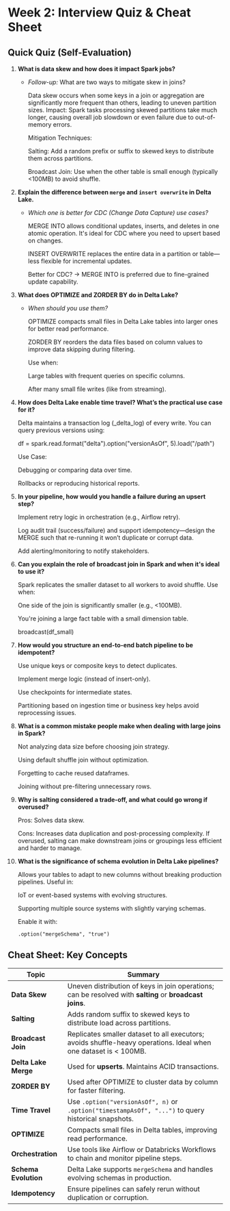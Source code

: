 
# Week 2: Interview Quiz & Cheat Sheet

## Quick Quiz (Self-Evaluation)

1. **What is data skew and how does it impact Spark jobs?**
   - *Follow-up:* What are two ways to mitigate skew in joins?

      Data skew occurs when some keys in a join or aggregation are significantly more frequent than others, leading to uneven partition sizes.
      Impact: Spark tasks processing skewed partitions take much longer, causing overall job slowdown or even failure due to out-of-memory errors.
      
      Mitigation Techniques:
      
      Salting: Add a random prefix or suffix to skewed keys to distribute them across partitions.
      
      Broadcast Join: Use when the other table is small enough (typically <100MB) to avoid shuffle.

2. **Explain the difference between `merge` and `insert overwrite` in Delta Lake.**
   - *Which one is better for CDC (Change Data Capture) use cases?*
  
      MERGE INTO allows conditional updates, inserts, and deletes in one atomic operation. It's ideal for CDC where you need to upsert based on changes.
      
      INSERT OVERWRITE replaces the entire data in a partition or table—less flexible for incremental updates.
      
      Better for CDC? → MERGE INTO is preferred due to fine-grained update capability.

3. **What does OPTIMIZE and ZORDER BY do in Delta Lake?**
   - *When should you use them?*
  
     OPTIMIZE compacts small files in Delta Lake tables into larger ones for better read performance.
      
      ZORDER BY reorders the data files based on column values to improve data skipping during filtering.
      
      Use when:
      
      Large tables with frequent queries on specific columns.
      
      After many small file writes (like from streaming).

4. **How does Delta Lake enable time travel? What’s the practical use case for it?**

      Delta maintains a transaction log (_delta_log) of every write.
      You can query previous versions using:
      
      df = spark.read.format("delta").option("versionAsOf", 5).load("/path")
      
      Use Case:
      
      Debugging or comparing data over time.
      
      Rollbacks or reproducing historical reports.

5. **In your pipeline, how would you handle a failure during an upsert step?**

      Implement retry logic in orchestration (e.g., Airflow retry).
      
      Log audit trail (success/failure) and support idempotency—design the MERGE such that re-running it won’t duplicate or corrupt data.
      
      Add alerting/monitoring to notify stakeholders.

6. **Can you explain the role of broadcast join in Spark and when it's ideal to use it?**

      Spark replicates the smaller dataset to all workers to avoid shuffle.
      Use when:
      
      One side of the join is significantly smaller (e.g., <100MB).
      
      You're joining a large fact table with a small dimension table.
      
      broadcast(df_small)

7. **How would you structure an end-to-end batch pipeline to be idempotent?**

      Use unique keys or composite keys to detect duplicates.
      
      Implement merge logic (instead of insert-only).
      
      Use checkpoints for intermediate states.
      
      Partitioning based on ingestion time or business key helps avoid reprocessing issues.

8. **What is a common mistake people make when dealing with large joins in Spark?**

      Not analyzing data size before choosing join strategy.
   
      Using default shuffle join without optimization.
      
      Forgetting to cache reused dataframes.
      
      Joining without pre-filtering unnecessary rows.

9. **Why is salting considered a trade-off, and what could go wrong if overused?**

      Pros: Solves data skew.
      
      Cons: Increases data duplication and post-processing complexity.
      If overused, salting can make downstream joins or groupings less efficient and harder to manage.

10. **What is the significance of schema evolution in Delta Lake pipelines?**

      Allows your tables to adapt to new columns without breaking production pipelines.
      Useful in:
      
      IoT or event-based systems with evolving structures.
      
      Supporting multiple source systems with slightly varying schemas.
      
      Enable it with:
      
      ```.option("mergeSchema", "true")```

## Cheat Sheet: Key Concepts

| Topic               | Summary                                                                 |
|--------------------|-------------------------------------------------------------------------|
| **Data Skew**       | Uneven distribution of keys in join operations; can be resolved with **salting** or **broadcast joins**. |
| **Salting**         | Adds random suffix to skewed keys to distribute load across partitions. |
| **Broadcast Join**  | Replicates smaller dataset to all executors; avoids shuffle-heavy operations. Ideal when one dataset is < 100MB. |
| **Delta Lake Merge**| Used for **upserts**. Maintains ACID transactions.                      |
| **ZORDER BY**       | Used after OPTIMIZE to cluster data by column for faster filtering.     |
| **Time Travel**     | Use `.option("versionAsOf", n)` or `.option("timestampAsOf", "...")` to query historical snapshots. |
| **OPTIMIZE**        | Compacts small files in Delta tables, improving read performance.        |
| **Orchestration**   | Use tools like Airflow or Databricks Workflows to chain and monitor pipeline steps. |
| **Schema Evolution**| Delta Lake supports `mergeSchema` and handles evolving schemas in production. |
| **Idempotency**     | Ensure pipelines can safely rerun without duplication or corruption.     |
